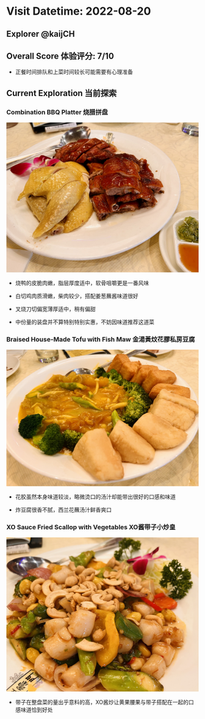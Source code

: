 # Visit Datetime: 2022-08-20

## Explorer @kaijCH

## Overall Score 体验评分: 7/10

- 正餐时间排队和上菜时间较长可能需要有心理准备

## Current Exploration 当前探索

### Combination BBQ Platter 烧腊拼盘

![Combination BBQ Platter](Pix2022Aug20th/Combination_BBQ_Platter.jpeg)

- 烧鸭的皮脆肉嫩，脂层厚度适中，软骨咀嚼更是一番风味

- 白切鸡肉质滑嫩，柴肉较少，搭配姜葱蘸酱味道很好

- 叉烧刀切偏宽薄厚适中，稍有偏甜

- 中份量的装盘并不算特别特别实惠，不妨因味道推荐这道菜

### Braised House-Made Tofu with Fish Maw ⾦湯⿈炆花膠私房⾖腐

![Braised House-Made Tofu with Fish Maw](Pix2022Aug20th/Braised_House-Made_Tofu_with_Fish_Maw.jpeg)

- 花胶虽然本身味道较淡，略微烫口的汤汁却能带出很好的口感和味道

- 炸豆腐很香不腻，西兰花蘸汤汁鲜香爽口

### XO Sauce Fried Scallop with Vegetables XO酱带子小炒皇

![XO Sauce Fried Scallop with Vegetables](Pix2022Aug20th/XO_Sauce_Fried_Scallop_with_Vegetables.jpeg)

- 带子在整盘菜的量出乎意料的高，XO酱炒让黄果腰果与带子搭配在一起的口感味道恰到好处
